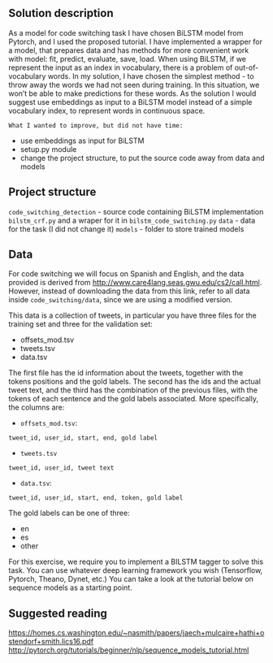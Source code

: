 ## Solution description

As a model for code switching task I have chosen BiLSTM model from Pytorch, and I used the proposed tutorial. I have implemented a wrapper for a model, that prepares data and has methods for more convenient work with model: fit, predict, evaluate, save, load. 
When using BiLSTM, if we represent the input as an index in vocabulary, there is a problem of out-of-vocabulary words. In my solution, I have chosen the simplest method - to throw away the words we had not seen during training. In this situation, we won’t be able to make predictions for these words. As the solution I would suggest use embeddings as input to a BiLSTM model instead of a simple vocabulary index, to represent words in continuous space.

	What I wanted to improve, but did not have time:
- use embeddings as input for BiLSTM
- setup.py module
- change the project structure, to put the source code away from data and models
 

## Project structure

`code_switching_detection` - source code containing BiLSTM implementation `bilstm_crf.py` and a wraper for it in `bilstm_code_switching.py`
`data` - data for the task (I did not change it)
`models` - folder to store trained models


## Data

For code switching we will focus on Spanish and English, and the data provided is derived from http://www.care4lang.seas.gwu.edu/cs2/call.html. However, instead of downloading the data
from this link, refer to all data inside `code_switching/data`, since we are using a modified version.

This data is a collection of tweets, in particular you have three files for the training set and three for the validation set:

- offsets_mod.tsv
- tweets.tsv
- data.tsv

The first file has the id information about the tweets, together with the tokens positions and the gold labels. The second has the ids and the actual tweet text, and the third
has the combination of the previous files, with the tokens of each sentence and the gold labels associated. More specifically, the columns are:

* `offsets_mod.tsv`:

```
tweet_id, user_id, start, end, gold label
```

* `tweets.tsv`

```
tweet_id, user_id, tweet text
```

* `data.tsv`:

```
tweet_id, user_id, start, end, token, gold label
```

The gold labels can be one of three:

* en
* es
* other

For this exercise, we require you to implement a BILSTM tagger to solve this task. You can use whatever deep learning framework you wish (Tensorflow, Pytorch, Theano, Dynet, etc.) You can take a look at the tutorial below on sequence models as a starting point.

## Suggested reading

https://homes.cs.washington.edu/~nasmith/papers/jaech+mulcaire+hathi+ostendorf+smith.lics16.pdf
http://pytorch.org/tutorials/beginner/nlp/sequence_models_tutorial.html 
